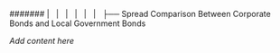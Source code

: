 ####### |   |   |   |   |   |   ├── Spread Comparison Between Corporate Bonds and Local Government Bonds

*Add content here*